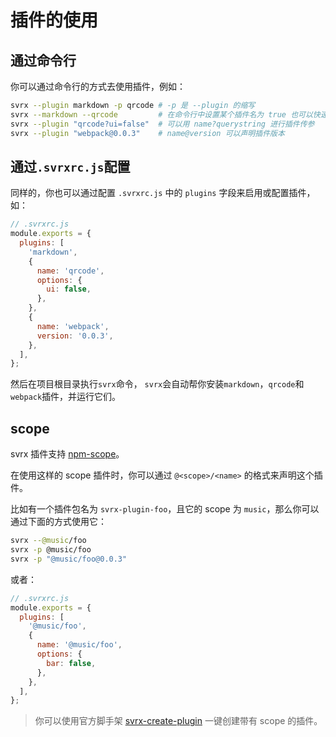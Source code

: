 # 插件的使用

## 通过命令行

你可以通过命令行的方式去使用插件，例如：

```bash
svrx --plugin markdown -p qrcode # -p 是 --plugin 的缩写
svrx --markdown --qrcode         # 在命令行中设置某个插件名为 true 也可以快速开启一个插件
svrx --plugin "qrcode?ui=false"  # 可以用 name?querystring 进行插件传参
svrx --plugin "webpack@0.0.3"    # name@version 可以声明插件版本
```

## 通过`.svrxrc.js`配置

同样的，你也可以通过配置 `.svrxrc.js` 中的 `plugins` 字段来启用或配置插件，如：

```js
// .svrxrc.js
module.exports = {
  plugins: [
    'markdown',
    {
      name: 'qrcode',
      options: {
        ui: false,
      },
    },
    {
      name: 'webpack',
      version: '0.0.3',
    },
  ],
};
```

然后在项目根目录执行`svrx`命令， `svrx`会自动帮你安装`markdown`，`qrcode`和`webpack`插件，并运行它们。

## scope

svrx 插件支持 [npm-scope](https://docs.npmjs.com/misc/scope)。

在使用这样的 scope 插件时，你可以通过 `@<scope>/<name>` 的格式来声明这个插件。

比如有一个插件包名为 `svrx-plugin-foo`，且它的 scope 为 `music`，那么你可以通过下面的方式使用它：

```bash
svrx --@music/foo 
svrx -p @music/foo
svrx -p "@music/foo@0.0.3"
```

或者：

```js
// .svrxrc.js
module.exports = {
  plugins: [
    '@music/foo',
    {
      name: '@music/foo',
      options: {
        bar: false,
      },
    },
  ],
};
```

> 你可以使用官方脚手架 [svrx-create-plugin](https://github.com/svrxjs/svrx-create-plugin) 一键创建带有 scope 的插件。 
